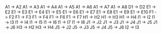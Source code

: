 A1 -> A2
A1 -> A3
A1 -> A4
A1 -> A5
A1 -> A6
A1 -> A7
A1 -> A8
D1 -> D2
E1 -> E2
E1 -> E3
E1 -> E4
E1 -> E5
E1 -> E6
E1 -> E7
E1 -> E8
E1 -> E9
E1 -> E10
F1 -> F2
F1 -> F3
F1 -> F4
F1 -> F6
F1 -> F7
H1 -> H2
H1 -> H3
H1 -> H4
I1 -> I2
I1 -> I3
I1 -> I4
I1 -> I5
I1 -> I6
I1 -> I7
I1 -> I8
J1 -> J2
J1 -> J3
J1 -> J4
J1 -> J5
J1 -> J6
H3 -> H2
H3 -> H4
J5 -> J2
J5 -> J3
J5 -> J4
J5 -> J6
I2 -> I3
